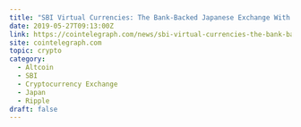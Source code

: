 ```yaml
---
title: "SBI Virtual Currencies: The Bank-Backed Japanese Exchange With Big Plans"
date: 2019-05-27T09:13:00Z
link: https://cointelegraph.com/news/sbi-virtual-currencies-the-bank-backed-japanese-exchange-with-big-plans?utm_medium=RSS&utm_source=hune
site: cointelegraph.com
topic: crypto
category:
  - Altcoin
  - SBI
  - Cryptocurrency Exchange
  - Japan
  - Ripple
draft: false
---
```

